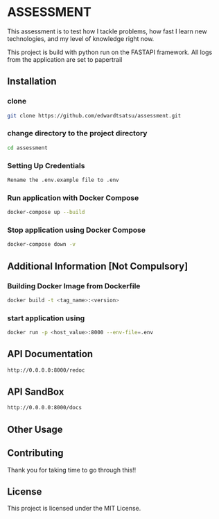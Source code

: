 # ASSESSMENT

This assessment is to test how I tackle problems, how fast I learn new technologies, and my level of knowledge right now.

This project is build with python run on the FASTAPI framework. All logs from the application are set to papertrail

## Installation

### clone
```bash
git clone https://github.com/edwardtsatsu/assessment.git
```

### change directory to the project directory
```bash
cd assessment
```

### Setting Up Credentials
```bash
Rename the .env.example file to .env
```

### Run application with Docker Compose
```bash
docker-compose up --build
```

### Stop application using Docker Compose
```bash
docker-compose down -v
```

## Additional Information [Not Compulsory]
### Building Docker Image from Dockerfile
```bash
docker build -t <tag_name>:<version>
```

### start application using
```bash
docker run -p <host_value>:8000 --env-file=.env
```

## API Documentation
```bash
http://0.0.0.0:8000/redoc
```

## API SandBox
```bash
http://0.0.0.0:8000/docs
```

## Other Usage

## Contributing

Thank you for taking time to go through this!!


## License
This project is licensed under the MIT License.
